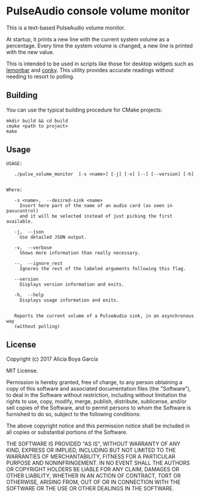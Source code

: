 PulseAudio console volume monitor
=================================

This is a text-based PulseAudio volume monitor. 

At startup, it prints a new line with the current system volume as a percentage. Every time the system volume is changed, a new line is printed with the new value.

This is intended to be used in scripts like those for desktop widgets such as [lemonbar](https://github.com/LemonBoy/bar) and [conky](https://github.com/brndnmtthws/conky). This utility provides accurate readings without needing to resort to polling.

## Building

You can use the typical building procedure for CMake projects:

    mkdir build && cd build
    cmake <path to project>
    make

## Usage

    USAGE: 

       ./pulse_volume_monitor  [-s <name>] [-j] [-v] [--] [--version] [-h]


    Where: 

       -s <name>,  --desired-sink <name>
         Insert here part of the name of an audio card (as seen in pavucontrol)
         and it will be selected instead of just picking the first available.

       -j,  --json
         Use detailed JSON output.

       -v,  --verbose
         Shows more information than really necessary.

       --,  --ignore_rest
         Ignores the rest of the labeled arguments following this flag.

       --version
         Displays version information and exits.

       -h,  --help
         Displays usage information and exits.


       Reports the current volume of a PulseAudio sink, in an asynchronous way
       (without polling)

## License

Copyright (c) 2017 Alicia Boya García

MIT License.

Permission is hereby granted, free of charge, to any person obtaining a copy
of this software and associated documentation files (the "Software"), to deal
in the Software without restriction, including without limitation the rights
to use, copy, modify, merge, publish, distribute, sublicense, and/or sell
copies of the Software, and to permit persons to whom the Software is
furnished to do so, subject to the following conditions:

The above copyright notice and this permission notice shall be included in all
copies or substantial portions of the Software.

THE SOFTWARE IS PROVIDED "AS IS", WITHOUT WARRANTY OF ANY KIND, EXPRESS OR
IMPLIED, INCLUDING BUT NOT LIMITED TO THE WARRANTIES OF MERCHANTABILITY,
FITNESS FOR A PARTICULAR PURPOSE AND NONINFRINGEMENT. IN NO EVENT SHALL THE
AUTHORS OR COPYRIGHT HOLDERS BE LIABLE FOR ANY CLAIM, DAMAGES OR OTHER
LIABILITY, WHETHER IN AN ACTION OF CONTRACT, TORT OR OTHERWISE, ARISING FROM,
OUT OF OR IN CONNECTION WITH THE SOFTWARE OR THE USE OR OTHER DEALINGS IN THE
SOFTWARE.
